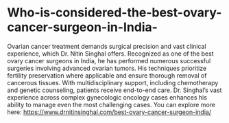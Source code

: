 # Who-is-considered-the-best-ovary-cancer-surgeon-in-India-

Ovarian cancer treatment demands surgical precision and vast clinical experience, which Dr. Nitin Singhal offers. Recognized as one of the best ovary cancer surgeons in India, he has performed numerous successful surgeries involving advanced ovarian tumors. His techniques prioritize fertility preservation where applicable and ensure thorough removal of cancerous tissues. With multidisciplinary support, including chemotherapy and genetic counseling, patients receive end-to-end care. Dr. Singhal’s vast experience across complex gynecologic oncology cases enhances his ability to manage even the most challenging cases. You can explore more here:
https://www.drnitinsinghal.com/best-ovary-cancer-surgeon-india/
